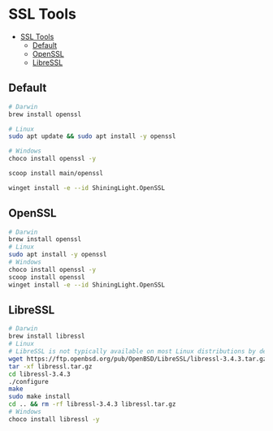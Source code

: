 # SSL Tools

- [SSL Tools](#ssl-tools)
  - [Default](#default)
  - [OpenSSL](#openssl)
  - [LibreSSL](#libressl)

## Default

```bash
# Darwin
brew install openssl

# Linux
sudo apt update && sudo apt install -y openssl

# Windows
choco install openssl -y

scoop install main/openssl

winget install -e --id ShiningLight.OpenSSL
```

## OpenSSL

```bash
# Darwin
brew install openssl
# Linux
sudo apt install -y openssl
# Windows
choco install openssl -y
scoop install openssl
winget install -e --id ShiningLight.OpenSSL
```

## LibreSSL

```bash
# Darwin
brew install libressl
# Linux
# LibreSSL is not typically available on most Linux distributions by default, but can be compiled from source.
wget https://ftp.openbsd.org/pub/OpenBSD/LibreSSL/libressl-3.4.3.tar.gz -O libressl.tar.gz
tar -xf libressl.tar.gz
cd libressl-3.4.3
./configure
make
sudo make install
cd .. && rm -rf libressl-3.4.3 libressl.tar.gz
# Windows
choco install libressl -y
```
